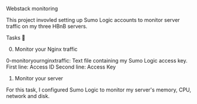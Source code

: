 Webstack monitoring

This project invovled setting up Sumo Logic accounts to monitor server traffic on my three HBnB servers.

Tasks 📃

0. Monitor your Nginx traffic

0-monitoryournginxtraffic: Text file containing my Sumo Logic access key.
First line: Access ID
Second line: Access Key

1. Monitor your server

For this task, I configured Sumo Logic to monitor my server's memory, CPU, network and disk.
